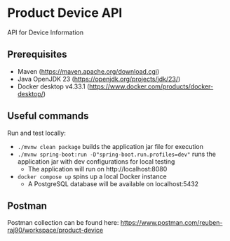 # Product Device API

API for Device Information

## Prerequisites

- Maven (https://maven.apache.org/download.cgi)
- Java OpenJDK 23 (https://openjdk.org/projects/jdk/23/)
- Docker desktop v4.33.1 (https://www.docker.com/products/docker-desktop/)

## Useful commands

Run and test locally:
-   `./mvnw clean package` builds the application jar file for execution
-   `./mvnw spring-boot:run -D"spring-boot.run.profiles=dev"` runs the application jar with dev configurations for local testing
    - The application will run on http://localhost:8080
-   `docker compose up` spins up a local Docker instance 
    - A PostgreSQL database will be available on localhost:5432

## Postman
Postman collection can be found here: https://www.postman.com/reuben-raj90/workspace/product-device